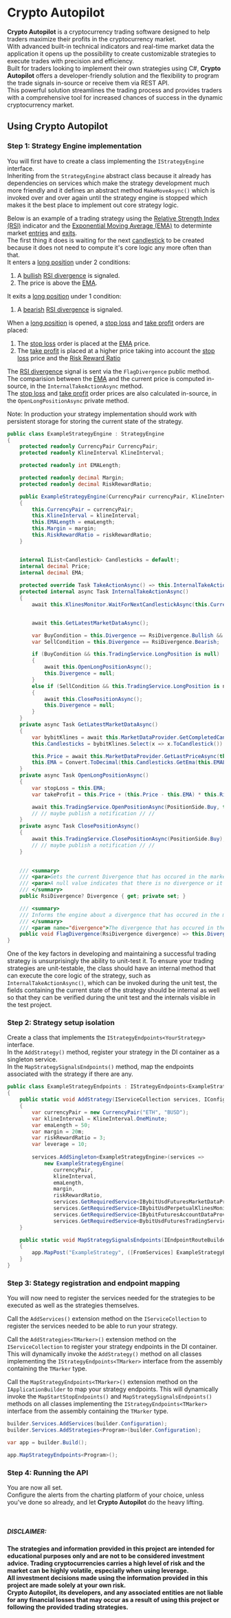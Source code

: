 # Crypto Autopilot

**Crypto Autopilot** is a cryptocurrency trading software designed to help traders maximize their profits in the cryptocurrency market.  
With advanced built-in technical indicators and real-time market data the application it opens up the possibility to create customizable strategies to execute trades with precision and efficiency.  
Built for traders looking to implement their own strategies using C#, **Crypto Autopilot** offers a developer-friendly solution and the flexibility to program the trade signals in-source or receive them via REST API.  
This powerful solution streamlines the trading process and provides traders with a comprehensive tool for increased chances of success in the dynamic cryptocurrency market.



## Using Crypto Autopilot


### Step 1: Strategy Engine implementation
You will first have to create a class implementing the `IStrategyEngine` interface.  
Inheriting from the `StrategyEngine` abstract class because it already has dependencies on services which make the strategy development much more friendly
and it defines an abstract method `MakeMoveAsync()` which is invoked over and over again until the strategy engine is stopped which makes it the best place to implement out core strategy logic.<br/>

Below is an example of a trading strategy using the [Relative Strength Index (RSI)](https://www.investopedia.com/terms/r/rsi.asp) indicator and the [Exponential Moving Average (EMA)](https://www.investopedia.com/terms/e/ema.asp) to determinte market [entries](https://www.investopedia.com/terms/e/entry-point.asp) and [exits](https://www.investopedia.com/terms/e/exit-point.asp).  
The first thing it does is waiting for the next [candlestick](https://www.investopedia.com/terms/c/candlestick.asp) to be created because it does not need to compute it's core logic any more often than that.  
It enters a [long position](https://www.investopedia.com/terms/l/long.asp) under 2 conditions:  
1) A [bullish](https://www.investopedia.com/terms/b/bull.asp) [RSI divergence](https://www.investopedia.com/terms/r/rsi.asp#toc-example-of-rsi-divergences) is signaled.  
2) The price is above the [EMA](https://www.investopedia.com/terms/e/ema.asp).

It exits a [long position](https://www.investopedia.com/terms/l/long.asp) under 1 condition:
1) A [bearish](https://www.investopedia.com/terms/b/bear.asp) [RSI divergence](https://www.investopedia.com/terms/r/rsi.asp#toc-example-of-rsi-divergences) is signaled.

When a [long position](https://www.investopedia.com/terms/l/long.asp) is opened, a [stop loss](https://www.investopedia.com/terms/s/stop-lossorder.asp) and [take profit](https://www.investopedia.com/terms/t/take-profitorder.asp) orders are placed:  
1) The [stop loss](https://www.investopedia.com/terms/s/stop-lossorder.asp) order is placed at the [EMA](https://www.investopedia.com/terms/e/ema.asp) price.  
2) The [take profit](https://www.investopedia.com/terms/t/take-profitorder.asp) is placed at a higher price taking into account the [stop loss](https://www.investopedia.com/terms/s/stop-lossorder.asp) price and the [Risk Reward Ratio](https://www.investopedia.com/terms/r/riskrewardratio.asp)

The [RSI divergence](https://www.investopedia.com/terms/r/rsi.asp#toc-example-of-rsi-divergences) signal is sent via the `FlagDivergence` public method.  
The comparision between the [EMA](https://www.investopedia.com/terms/e/ema.asp) and the current price is computed in-source, in the `InternalTakeActionAsync` method.  
The [stop loss](https://www.investopedia.com/terms/s/stop-lossorder.asp) and [take profit](https://www.investopedia.com/terms/t/take-profitorder.asp) order prices are also calculated in-source, in the `OpenLongPositionAsync` private method.  

Note: In production your strategy implementation should work with persistent storage for storing the current state of the strategy.

```csharp
public class ExampleStrategyEngine : StrategyEngine
{
    protected readonly CurrencyPair CurrencyPair;
    protected readonly KlineInterval KlineInterval;

    protected readonly int EMALength;

    protected readonly decimal Margin;
    protected readonly decimal RiskRewardRatio;

    public ExampleStrategyEngine(CurrencyPair currencyPair, KlineInterval klineInterval, int emaLength, decimal margin, decimal riskRewardRatio, IBybitUsdFuturesMarketDataProvider marketDataProvider, IBybitUsdPerpetualKlinesMonitor klinesMonitor, IBybitFuturesAccountDataProvider futuresAccount, IBybitUsdFuturesTradingService tradingService) : base(marketDataProvider, klinesMonitor, futuresAccount, tradingService)
    {
        this.CurrencyPair = currencyPair;
        this.KlineInterval = klineInterval;
        this.EMALength = emaLength;
        this.Margin = margin;
        this.RiskRewardRatio = riskRewardRatio;
    }


    internal IList<Candlestick> Candlesticks = default!;
    internal decimal Price;
    internal decimal EMA;
    
    protected override Task TakeActionAsync() => this.InternalTakeActionAsync();
    protected internal async Task InternalTakeActionAsync()
    {
        await this.KlinesMonitor.WaitForNextCandlestickAsync(this.CurrencyPair.Name, this.KlineInterval);


        await this.GetLatestMarketDataAsync();

        var BuyCondition = this.Divergence == RsiDivergence.Bullish && this.Price > this.EMA;
        var SellCondition = this.Divergence == RsiDivergence.Bearish;

        if (BuyCondition && this.TradingService.LongPosition is null)
        {
            await this.OpenLongPositionAsync();
            this.Divergence = null;
        }
        else if (SellCondition && this.TradingService.LongPosition is not null)
        {
            await this.ClosePositionAsync();
            this.Divergence = null;
        }
    }
    private async Task GetLatestMarketDataAsync()
    {
        var bybitKlines = await this.MarketDataProvider.GetCompletedCandlesticksAsync(this.CurrencyPair.Name, this.KlineInterval);
        this.Candlesticks = bybitKlines.Select(x => x.ToCandlestick()).ToList();

        this.Price = await this.MarketDataProvider.GetLastPriceAsync(this.CurrencyPair.Name);
        this.EMA = Convert.ToDecimal(this.Candlesticks.GetEma(this.EMALength).Last().Ema);
    }
    private async Task OpenLongPositionAsync()
    {
        var stopLoss = this.EMA;
        var takeProfit = this.Price + (this.Price - this.EMA) * this.RiskRewardRatio;

        await this.TradingService.OpenPositionAsync(PositionSide.Buy, this.Margin, stopLoss, takeProfit);
        // // maybe publish a notification // //
    }
    private async Task ClosePositionAsync()
    {
        await this.TradingService.ClosePositionAsync(PositionSide.Buy);
        // // maybe publish a notification // //
    }

    
    /// <summary>
    /// <para>Gets the current Divergence that has occured in the market.</para>
    /// <para>A null value indicates that there is no divergence or it has been consumed.</para>
    /// </summary>
    public RsiDivergence? Divergence { get; private set; }

    /// <summary>
    /// Informs the engine about a divergence that has occured in the market
    /// </summary>
    /// <param name="divergence">The divergence that has occured in the market</param>
    public void FlagDivergence(RsiDivergence divergence) => this.Divergence = divergence;
}
```

One of the key factors in developing and maintaining a successful trading strategy is unsurprisingly the ability to unit-test it.
To ensure your trading strategies are unit-testable, the class should have an internal method that can execute the core logic of the strategy, such as `InternalTakeActionAsync()`,
which can be invoked during the unit test, the fields containing the current state of the strategy should be internal as well so that they can be verified during the unit test and the internals visible in the test project.


### Step 2: Strategy setup isolation
Create a class that implements the `IStrategyEndpoints<YourStrategy>` interface.  
In the `AddStrategy()` method, register your strategy in the DI container as a singleton service.  
In the `MapStrategySignalsEndpoints()` method, map the endpoints associated with the strategy if there are any.

```csharp
public class ExampleStrategyEndpoints : IStrategyEndpoints<ExampleStrategyEngine>
{
    public static void AddStrategy(IServiceCollection services, IConfiguration configuration)
    {
        var currencyPair = new CurrencyPair("ETH", "BUSD");
        var klineInterval = KlineInterval.OneMinute;
        var emaLength = 50;
        var margin = 20m;
        var riskRewardRatio = 3;
        var leverage = 10;
        
        services.AddSingleton<ExampleStrategyEngine>(services =>
            new ExampleStrategyEngine(
               currencyPair,
               klineInterval,
               emaLength,
               margin,
               riskRewardRatio,
               services.GetRequiredService<IBybitUsdFuturesMarketDataProvider>(),
               services.GetRequiredService<IBybitUsdPerpetualKlinesMonitor>(),
               services.GetRequiredService<IBybitFuturesAccountDataProvider>(),
               services.GetRequiredService<BybitUsdFuturesTradingServiceFactory>().Create(currencyPair, leverage, services)));
    }

    public static void MapStrategySignalsEndpoints(IEndpointRouteBuilder app)
    {
        app.MapPost("ExampleStrategy", ([FromServices] ExampleStrategyEngine engine, [FromQuery] RsiDivergence divergence) => engine.FlagDivergence(divergence)).WithTags(nameof(ExampleStrategyEngine));
    }
}
```

### Step 3: Stategy registration and endpoint mapping

You will now need to register the services needed for the strategies to be executed as well as the strategies themselves.  

Call the `AddServices()` extension method on the `IServiceCollection` to register the services needed to be able to run your strategy.  

Call the `AddStrategies<TMarker>()` extension method on the `IServiceCollection` to register your strategy endpoints in the DI container.
This will dynamically invoke the `AddStrategy()` method on all classes implementing the `IStrategyEndpoints<TMarker>` interface from the assembly containing the `TMarker` type.

Call the `MapStrategyEndpoints<TMarker>()` extension method on the `IApplicationBuilder` to map your strategy endpoints.
This will dynamically invoke the `MapStartStopEndpoints()` and `MapStrategySignalsEndpoints()` methods on all classes implementing the `IStrategyEndpoints<TMarker>` interface from the assembly containing the `TMarker` type.

```csharp
builder.Services.AddServices(builder.Configuration);
builder.Services.AddStrategies<Program>(builder.Configuration);

var app = builder.Build();

app.MapStrategyEndpoints<Program>();
```

### Step 4: Running the API
You are now all set.  
Configure the alerts from the charting platform of your choice, unless you've done so already, and let **Crypto Autopilot** do the heavy lifting.

<br/>

##### DISCLAIMER:
**The strategies and information provided in this project are intended for educational purposes only and are not to be considered investment advice. Trading cryptocurrencies carries a high level of risk and the market can be highly volatile, especially when using leverage.**  
**All investment decisions made using the information provided in this project are made solely at your own risk.**  
**Crypto Autopilot, its developers, and any associated entities are not liable for any financial losses that may occur as a result of using this project or following the provided trading strategies.**